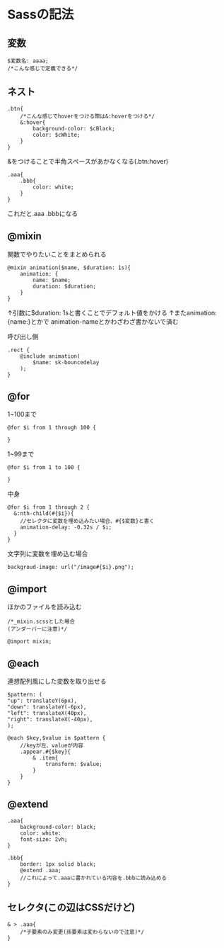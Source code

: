 # Sassの記法
## 変数
    $変数名: aaaa;
    /*こんな感じで定義できる*/


## ネスト
    .btn{
        /*こんな感じでhoverをつける際は&:hoverをつける*/
        &:hover{
            background-color: $cBlack;
            color: $cWhite;
        }
    }

&をつけることで半角スペースがあかなくなる(.btn:hover)

    .aaa{
        .bbb{
            color: white;
        }
    }

これだと.aaa .bbbになる

## @mixin
関数でやりたいことをまとめられる

    @mixin animation($name, $duration: 1s){
        animation: {
            name: $name;
            duration: $duration;
        }
    }
↑引数に$duration: 1sと書くことでデフォルト値をかける
↑またanimation:{name:}とかで
animation-nameとかわざわざ書かないで済む

呼び出し側

    .rect {
        @include animation(
            $name: sk-bouncedelay
        );
    }

## @for
1~100まで

    @for $i from 1 through 100 {
      
    }

1~99まで

    @for $i from 1 to 100 {
      
    }

中身

    @for $i from 1 through 2 {
      &:nth-child(#{$i}){
        //セレクタに変数を埋め込みたい場合、#{$変数}と書く
        animation-delay: -0.32s / $i;
      }
    }

文字列に変数を埋め込む場合

    backgroud-image: url("/image#{$i}.png");

## @import
ほかのファイルを読み込む

    /*_mixin.scssとした場合
    (アンダーバーに注意)*/

    @import mixin;


## @each
連想配列風にした変数を取り出せる

    $pattern: (
    "up": translateY(6px),
    "down": translateY(-6px),
    "left": translateX(40px),
    "right": translateX(-40px),
    );

    @each $key,$value in $pattern {
        //keyが左、valueが内容
        .appear.#{$key}{
            & .item{
                transform: $value;
            }
        }
    }

## @extend

    .aaa{
        background-color: black;
        color: white:
        font-size: 2vh;
    }

    .bbb{
        border: 1px solid black;
        @extend .aaa;
        //これによって.aaaに書かれている内容を.bbbに読み込める
    }

## セレクタ(この辺はCSSだけど)

    & > .aaa{
        /*子要素のみ変更(孫要素は変わらないので注意)*/
    }